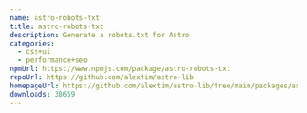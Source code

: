 ```yaml
---
name: astro-robots-txt
title: astro-robots-txt
description: Generate a robots.txt for Astro
categories:
  - css+ui
  - performance+seo
npmUrl: https://www.npmjs.com/package/astro-robots-txt
repoUrl: https://github.com/alextim/astro-lib
homepageUrl: https://github.com/alextim/astro-lib/tree/main/packages/astro-robots-txt#readme
downloads: 38659
---
```

